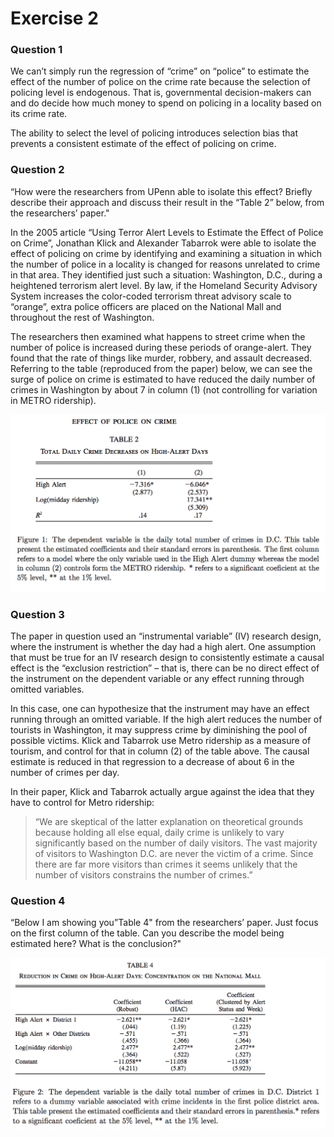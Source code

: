Exercise 2
================

### Question 1

We can’t simply run the regression of “crime” on “police” to estimate
the effect of the number of police on the crime rate because the
selection of policing level is endogenous. That is, governmental
decision-makers can and do decide how much money to spend on policing in
a locality based on its crime rate.

The ability to select the level of policing introduces selection bias
that prevents a consistent estimate of the effect of policing on crime.

### Question 2

“How were the researchers from UPenn able to isolate this effect?
Briefly describe their approach and discuss their result in the “Table
2” below, from the researchers’ paper."

In the 2005 article “Using Terror Alert Levels to Estimate the Effect of
Police on Crime”, Jonathan Klick and Alexander Tabarrok were able to
isolate the effect of policing on crime by identifying and examining a
situation in which the number of police in a locality is changed for
reasons unrelated to crime in that area. They identified just such a
situation: Washington, D.C., during a heightened terrorism alert level.
By law, if the Homeland Security Advisory System increases the
color-coded terrorism threat advisory scale to “orange”, extra police
officers are placed on the National Mall and throughout the rest of
Washington.

The researchers then examined what happens to street crime when the
number of police is increased during these periods of orange-alert. They
found that the rate of things like murder, robbery, and assault
decreased. Referring to the table (reproduced from the paper) below, we
can see the surge of police on crime is estimated to have reduced the
daily number of crimes in Washington by about 7 in column (1) (not
controlling for variation in METRO ridership).

![Table 2](../../figures/ex3table2.png)

### Question 3

The paper in question used an “instrumental variable” (IV) research
design, where the instrument is whether the day had a high alert. One
assumption that must be true for an IV research design to consistently
estimate a causal effect is the “exclusion restriction” – that is, there
can be no direct effect of the instrument on the dependent variable or
any effect running through omitted variables.

In this case, one can hypothesize that the instrument may have an effect
running through an omitted variable. If the high alert reduces the
number of tourists in Washington, it may suppress crime by diminishing
the pool of possible victims. Klick and Tabarrok use Metro ridership as
a measure of tourism, and control for that in column (2) of the table
above. The causal estimate is reduced in that regression to a decrease
of about 6 in the number of crimes per day.

In their paper, Klick and Tabarrok actually argue against the idea that
they have to control for Metro ridership:

> “We are skeptical of the latter explanation on theoretical grounds
> because holding all else equal, daily crime is unlikely to vary
> significantly based on the number of daily visitors. The vast majority
> of visitors to Washington D.C. are never the victim of a crime. Since
> there are far more visitors than crimes it seems unlikely that the
> number of visitors constrains the number of crimes.”

### Question 4

“Below I am showing you”Table 4" from the researchers’ paper. Just focus
on the first column of the table. Can you describe the model being
estimated here? What is the conclusion?"

![Table 4](ex3table4.png)
